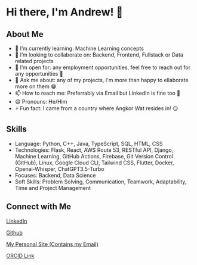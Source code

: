 # Hi there, I'm Andrew! 👋

## About Me
- 🌱 I’m currently learning: Machine Learning concepts
- 👯 I’m looking to collaborate on: Backend, Frontend, Fullstack or Data related projects
- 🤔 I’m open for: any employment opportunities, feel free to reach out for any opportunities 🤝
- 💬 Ask me about: any of my projects, I'm more than happy to ellaborate more on them 😁
- 📫 How to reach me: Preferrably via Email but LinkedIn is fine too 🤗
- 😄 Pronouns: He/Him
- ⚡ Fun fact: I came from a country where Angkor Wat resides in! 😏

## Skills
- Language: Python, C++, Java, TypeScript, SQL, HTML, CSS
- Technologies: Flask, React, AWS Route 53, RESTful API, Django, Machine Learning, GitHub Actions, Firebase, Git Version Control (GitHub),
Linux, Google Cloud CLI, Tailwind CSS, Flutter, Docker, Openai-Whisper, ChatGPT3.5-Turbo
- Focuses: Backend, Data Science
- Soft Skills: Problem Solving, Communication, Teamwork, Adaptability, Time and Project Management

## Connect with Me
[LinkedIn][2]

[Github][3]

[My Personal Site (Contains my Email)][4]

[ORCID Link][5]



<!-- Links to your social media accounts -->

[2]: https://www.linkedin.com/in/andrewkhchou/
[3]: https://github.com/andrewchou949
[4]: https://andrewkhchou.com
[5]: https://orcid.org/0009-0008-2413-3138


<!-- You can add or remove sections according to your needs -->
